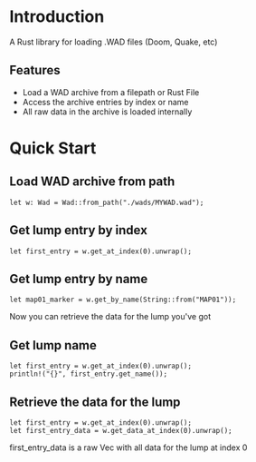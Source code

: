 # Introduction
A Rust library for loading .WAD files (Doom, Quake, etc)

## Features
* Load a WAD archive from a filepath or Rust File 
* Access the archive entries by index or name 
* All raw data in the archive is loaded internally

# Quick Start
## Load WAD archive from path
    let w: Wad = Wad::from_path("./wads/MYWAD.wad");
    
 ## Get lump entry by index 
    let first_entry = w.get_at_index(0).unwrap();
    
## Get lump entry by name 
    let map01_marker = w.get_by_name(String::from("MAP01"));
    
Now you can retrieve the data for the lump you've got
## Get lump name 
    let first_entry = w.get_at_index(0).unwrap();
    println!("{}", first_entry.get_name());
    
## Retrieve the data for the lump 
    let first_entry = w.get_at_index(0).unwrap();
    let first_entry_data = w.get_data_at_index(0).unwrap();
    
first_entry_data is a raw Vec<u8> with all data for the lump at index 0
